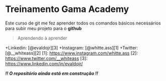Treinamento Gama Academy
====

Este curso de git me fez aprender todos os comandos básicos necessários
para subir meu projeto para o **github**

>Aprendendo à aprender

+Linkedin: [@evaldojr][3]
+Instagram: [@whitte.ass][1]
+Twitter: [@__whiteass][2]
[1]: https://www.instagram.com/whitte.ass
[2]: https://www.twitter.com/__whiteass
[3]: https://www.linkedin.com/in/evaldojr/

**_!! O repositório ainda está em construção !!_**